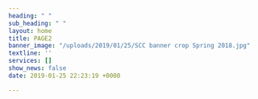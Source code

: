 ```yaml
---
heading: " "
sub_heading: " "
layout: home
title: PAGE2
banner_image: "/uploads/2019/01/25/SCC banner crop Spring 2018.jpg"
textline: ''
services: []
show_news: false
date: 2019-01-25 22:23:19 +0000

---
```

